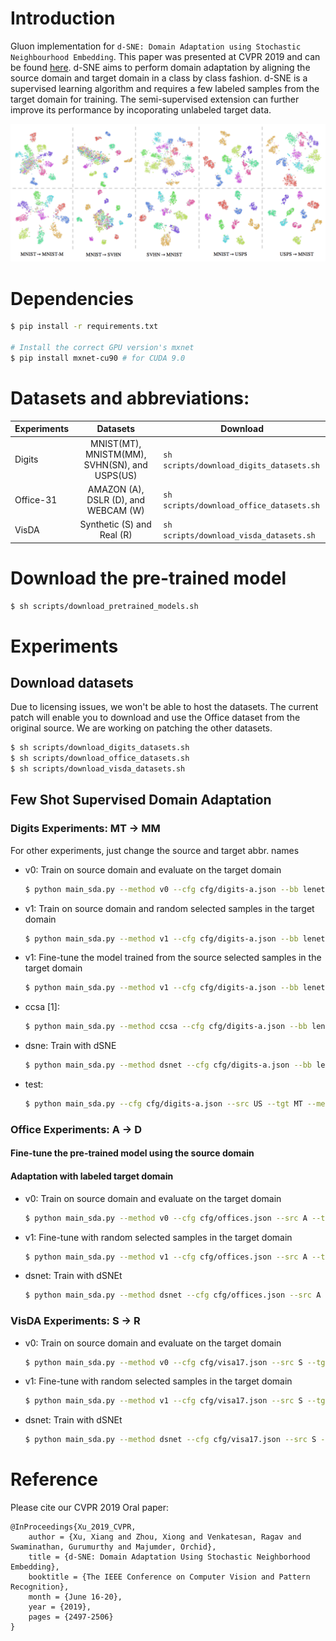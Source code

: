 # Introduction

Gluon implementation for ```d-SNE: Domain Adaptation using Stochastic Neighbourhood Embedding```. This paper was presented at CVPR 2019 and can be found [here](https://arxiv.org/abs/1905.12775). d-SNE aims to perform domain adaptation by aligning the source domain and target domain in a class by class fashion. d-SNE is a supervised learning algorithm and requires a few labeled samples from the target domain for training. The semi-supervised extension can further improve its performance by incoporating unlabeled target data. 

![Results](imgs/tsne-digits.png)

# Dependencies

```bash
$ pip install -r requirements.txt

# Install the correct GPU version's mxnet
$ pip install mxnet-cu90 # for CUDA 9.0
```

# Datasets and abbreviations:
| Experiments | Datasets | Download|
| ----------- |:--------:| --------|
| Digits      | MNIST(MT), MNISTM(MM), SVHN(SN), and USPS(US)| ```sh scripts/download_digits_datasets.sh```|
| Office-31   | AMAZON (A), DSLR (D), and WEBCAM (W)         | ```sh scripts/download_office_datasets.sh```|
| VisDA       | Synthetic (S) and Real (R)                   | ```sh scripts/download_visda_datasets.sh```|

# Download the pre-trained model
```bash
$ sh scripts/download_pretrained_models.sh
```

# Experiments
## Download datasets
Due to licensing issues, we won't be able to host the datasets. The current patch will enable you to download and use the Office dataset from the original source. We are working on patching the other datasets.
```bash
$ sh scripts/download_digits_datasets.sh
$ sh scripts/download_office_datasets.sh
$ sh scripts/download_visda_datasets.sh
```

## Few Shot Supervised Domain Adaptation
### Digits Experiments: MT -> MM
For other experiments, just change the source and target abbr. names
- v0: Train on source domain and evaluate on the target domain
    ```bash
    $ python main_sda.py --method v0 --cfg cfg/digits-a.json --bb lenetplus --bs 256 --src MT --tgt MM --nc 10 --size 32 --train-src --log-itv 0 --dropout --hybridize
    ```
- v1: Train on source domain and random selected samples in the target domain
    ```bash
    $ python main_sda.py --method v1 --cfg cfg/digits-a.json --bb lenetplus --bs 256 --src MT --tgt MM --nc 10 --size 32 --train-src --log-itv 0 --dropout --hybridize
    ```
- v1: Fine-tune the model trained from the source selected samples in the target domain
    ```bash
    $ python main_sda.py --method v1 --cfg cfg/digits-a.json --bb lenetplus --bs 256 --src MT --tgt MM --nc 10 --size 32 --train-src --log-itv 0 --dropout --model-path path/to/model --hybridize
    ```
- ccsa \[1\]:
    ```bash
    $ python main_sda.py --method ccsa --cfg cfg/digits-a.json --bb lenetplus --bs 256 --src MT --tgt MM --nc 10 --size 32 --log-itv 0 --dropout --hybridize
    ```
- dsne: Train with dSNE
    ```bash
    $ python main_sda.py --method dsnet --cfg cfg/digits-a.json --bb lenetplus --bs 256 --src MT --tgt MM --nc 10 --size 32 --log-itv 100 --dropout --hybridize
    ```

- test:
    ```bash
    $ python main_sda.py --cfg cfg/digits-a.json --src US --tgt MT --method=dsnet --bb lenetplus --nc 10 --resize 32 --size 32 --dropout --postfix prefix/name --test --model-path model/path --plot
    ```

### Office Experiments: A -> D
#### Fine-tune the pre-trained model using the source domain

#### Adaptation with labeled target domain
- v0: Train on source domain and evaluate on the target domain
    ```bash
    $ python main_sda.py --method v0 --cfg cfg/offices.json --src A --tgt D --nc 31 --train-src --log-itv 0 --flip --random-color --random-crop --model-path path/to/model --fn --hybridize
    ```
- v1: Fine-tune with random selected samples in the target domain
    ```bash
    $ python main_sda.py --method v1 --cfg cfg/offices.json --src A --tgt D --nc 31 --log-itv 0 --flip --random-color --random-crop --model-path path/to/model --fn --hybridize
    ```
- dsnet: Train with dSNEt
    ```bash
    $ python main_sda.py --method dsnet --cfg cfg/offices.json --src A --tgt D --nc 31 --log-itv 100 --flip --random-color --random-crop --model-path path/to/model --fn --hybridize
    ```
### VisDA Experiments: S -> R
- v0: Train on source domain and evaluate on the target domain
    ```bash
    $ python main_sda.py --method v0 --cfg cfg/visa17.json --src S --tgt R --nc 12 --train-src --log-itv 0 --flip --random-color --random-crop --model-path path/to/model --fn --hybridize
    ```
- v1: Fine-tune with random selected samples in the target domain
    ```bash
    $ python main_sda.py --method v1 --cfg cfg/visa17.json --src S --tgt R --nc 12 --log-itv 0 --flip --random-color --random-crop --model-path path/to/model --fn --hybridize
    ```
- dsnet: Train with dSNEt
    ```bash
    $ python main_sda.py --method dsnet --cfg cfg/visa17.json --src S --tgt R --nc 12 --log-itv 100 --flip --random-color --random-crop --model-path path/to/model --fn --hybridize
    ```

# Reference
Please cite our CVPR 2019 Oral paper:
```
@InProceedings{Xu_2019_CVPR,
    author = {Xu, Xiang and Zhou, Xiong and Venkatesan, Ragav and Swaminathan, Gurumurthy and Majumder, Orchid},
    title = {d-SNE: Domain Adaptation Using Stochastic Neighborhood Embedding},
    booktitle = {The IEEE Conference on Computer Vision and Pattern Recognition},
    month = {June 16-20},
    year = {2019},
    pages = {2497-2506}
}
```

